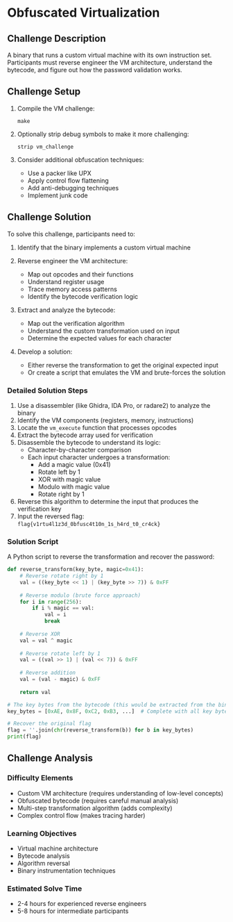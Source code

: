 # Obfuscated Virtualization

## Challenge Description
A binary that runs a custom virtual machine with its own instruction set. Participants must reverse engineer the VM architecture, understand the bytecode, and figure out how the password validation works.

## Challenge Setup

1. Compile the VM challenge:
   ```
   make
   ```

2. Optionally strip debug symbols to make it more challenging:
   ```
   strip vm_challenge
   ```

3. Consider additional obfuscation techniques:
   - Use a packer like UPX
   - Apply control flow flattening
   - Add anti-debugging techniques
   - Implement junk code

## Challenge Solution

To solve this challenge, participants need to:

1. Identify that the binary implements a custom virtual machine
2. Reverse engineer the VM architecture:
   - Map out opcodes and their functions
   - Understand register usage
   - Trace memory access patterns
   - Identify the bytecode verification logic

3. Extract and analyze the bytecode:
   - Map out the verification algorithm
   - Understand the custom transformation used on input
   - Determine the expected values for each character

4. Develop a solution:
   - Either reverse the transformation to get the original expected input
   - Or create a script that emulates the VM and brute-forces the solution

### Detailed Solution Steps

1. Use a disassembler (like Ghidra, IDA Pro, or radare2) to analyze the binary
2. Identify the VM components (registers, memory, instructions)
3. Locate the `vm_execute` function that processes opcodes
4. Extract the bytecode array used for verification
5. Disassemble the bytecode to understand its logic:
   - Character-by-character comparison
   - Each input character undergoes a transformation: 
     - Add a magic value (0x41)
     - Rotate left by 1
     - XOR with magic value
     - Modulo with magic value
     - Rotate right by 1
6. Reverse this algorithm to determine the input that produces the verification key
7. Input the reversed flag: `flag{v1rtu4l1z3d_0bfusc4t10n_1s_h4rd_t0_cr4ck}`

### Solution Script

A Python script to reverse the transformation and recover the password:

```python
def reverse_transform(key_byte, magic=0x41):
    # Reverse rotate right by 1
    val = ((key_byte << 1) | (key_byte >> 7)) & 0xFF
    
    # Reverse modulo (brute force approach)
    for i in range(256):
        if i % magic == val:
            val = i
            break
    
    # Reverse XOR
    val = val ^ magic
    
    # Reverse rotate left by 1
    val = ((val >> 1) | (val << 7)) & 0xFF
    
    # Reverse addition
    val = (val - magic) & 0xFF
    
    return val

# The key bytes from the bytecode (this would be extracted from the binary)
key_bytes = [0xAE, 0x8F, 0xC2, 0xB3, ...]  # Complete with all key bytes

# Recover the original flag
flag = ''.join(chr(reverse_transform(b)) for b in key_bytes)
print(flag)
```

## Challenge Analysis

### Difficulty Elements
- Custom VM architecture (requires understanding of low-level concepts)
- Obfuscated bytecode (requires careful manual analysis)
- Multi-step transformation algorithm (adds complexity)
- Complex control flow (makes tracing harder)

### Learning Objectives
- Virtual machine architecture
- Bytecode analysis
- Algorithm reversal
- Binary instrumentation techniques

### Estimated Solve Time
- 2-4 hours for experienced reverse engineers
- 5-8 hours for intermediate participants 